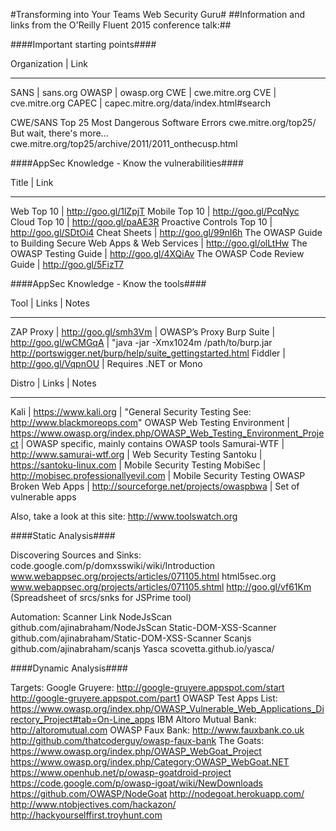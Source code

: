 #Transforming into Your Teams Web Security Guru#
##Information and links from the O'Reilly Fluent 2015 conference talk:##

####Important starting points####

Organization | Link
------------   ----
SANS | sans.org
OWASP | owasp.org
CWE | cwe.mitre.org
CVE | cve.mitre.org
CAPEC | capec.mitre.org/data/index.html#search

CWE/SANS Top 25 Most Dangerous Software Errors
cwe.mitre.org/top25/
But wait, there's more...
cwe.mitre.org/top25/archive/2011/2011_onthecusp.html


####AppSec Knowledge - Know the vulnerabilities####

Title	| Link
-----   ----
Web Top 10 | http://goo.gl/1lZpjT
Mobile Top 10 | http://goo.gl/PcqNyc
Cloud Top 10 | http://goo.gl/paAE3R
Proactive Controls Top 10 | http://goo.gl/SDtOi4
Cheat Sheets | http://goo.gl/99nI6h
The OWASP Guide to Building Secure Web Apps & Web Services | http://goo.gl/olLtHw
The OWASP Testing Guide | http://goo.gl/4XQiAv
The OWASP Code Review Guide | http://goo.gl/5FizT7


####AppSec Knowledge - Know the tools####

Tool | Links | Notes
----   -----   -----
ZAP Proxy | http://goo.gl/smh3Vm | OWASP’s Proxy
Burp Suite | http://goo.gl/wCMGqA | "java -jar -Xmx1024m /path/to/burp.jar
http://portswigger.net/burp/help/suite_gettingstarted.html
Fiddler | http://goo.gl/VqpnOU | Requires .NET or Mono

Distro | Links | Notes
------   -----   -----
Kali | https://www.kali.org | "General Security Testing
See:  http://www.blackmoreops.com"
OWASP Web Testing Environment | https://www.owasp.org/index.php/OWASP_Web_Testing_Environment_Project | OWASP specific, mainly contains OWASP tools
Samurai-WTF | http://www.samurai-wtf.org | Web Security Testing
Santoku | https://santoku-linux.com | Mobile Security Testing
MobiSec | http://mobisec.professionallyevil.com | Mobile Security Testing
OWASP Broken Web Apps | http://sourceforge.net/projects/owaspbwa | Set of vulnerable apps

Also, take a look at this site:	http://www.toolswatch.org


####Static Analysis####

Discovering Sources and Sinks:
code.google.com/p/domxsswiki/wiki/Introduction
www.webappsec.org/projects/articles/071105.html
html5sec.org
www.webappsec.org/projects/articles/071105.shtml
http://goo.gl/vf61Km		(Spreadsheet of srcs/snks for JSPrime tool)

Automation:
Scanner	Link
NodeJsScan	github.com/ajinabraham/NodeJsScan
Static-DOM-XSS-Scanner	github.com/ajinabraham/Static-DOM-XSS-Scanner
Scanjs	github.com/ajinabraham/scanjs
Yasca	scovetta.github.io/yasca/


####Dynamic Analysis####

Targets:
Google Gruyere:
http://google-gruyere.appspot.com/start
http://google-gruyere.appspot.com/part1
OWASP Test Apps List:
https://www.owasp.org/index.php/OWASP_Vulnerable_Web_Applications_Directory_Project#tab=On-Line_apps
IBM Altoro Mutual Bank:
http://altoromutual.com
OWASP Faux Bank:
http://www.fauxbank.co.uk
http://github.com/thatcoderguy/owasp-faux-bank
The Goats:
https://www.owasp.org/index.php/OWASP_WebGoat_Project
https://www.owasp.org/index.php/Category:OWASP_WebGoat.NET
https://www.openhub.net/p/owasp-goatdroid-project
https://code.google.com/p/owasp-igoat/wiki/NewDownloads
https://github.com/OWASP/NodeGoat
http://nodegoat.herokuapp.com/
http://www.ntobjectives.com/hackazon/
http://hackyourselffirst.troyhunt.com
